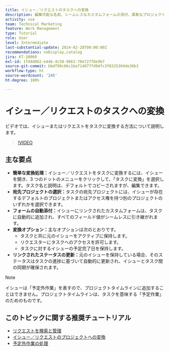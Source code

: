 ```yaml
---
title: イシュー／リクエストのタスクへの変換
description: 編集可能な名前、シームレスなカスタムフォームの添付、柔軟なプロジェクト選択、変換オプション、同期されたステータス更新により、Workfront で簡単にタスクにイシューを変換し、ワークフローを効率化します。
activity: use
team: Technical Marketing
feature: Work Management
type: Tutorial
role: User
level: Intermediate
last-substantial-update: 2024-02-28T00:00:00Z
recommendations: noDisplay,catalog
jira: KT-10069
exl-id: 1fd4d862-e44b-4c50-9663-70e727f6e9b7
source-git-commit: bbdf99c6bc1be714077fd94fc3f8325394de36b3
workflow-type: ht
source-wordcount: '245'
ht-degree: 100%

---
```


# イシュー／リクエストのタスクへの変換

ビデオでは、イシューまたはリクエストをタスクに変換する方法について説明します。

>[!VIDEO](https://video.tv.adobe.com/v/3427605/?quality=12&learn=on&enablevpops=1)

## 主な要点

* **簡単な変換処理：**&#x200B;イシュー／リクエストをタスクに変換するには、イシューを開き、3 つのドットのメニューをクリックして、「タスクに変換」を選択します。タスク名と説明は、デフォルトでコピーされますが、編集できます。
* **宛先プロジェクトの選択：**&#x200B;タスクの宛先プロジェクトには、イシューが存在するデフォルトのプロジェクトまたはアクセス権を持つ別のプロジェクトのいずれかを選択できます。
* **フォームの自動添付：**&#x200B;イシューにリンクされたカスタムフォームは、タスクに自動的に追加され、すべてのフィールド値がシームレスに引き継がれます。
* **変換オプション：**&#x200B;主なオプションは次のとおりです。
   * タスクと共に元のイシューをアクティブに保持します。
   * リクエスターにタスクへのアクセスを許可します。
   * タスクに対するイシューの予定完了日を保持します。
* **リンクされたステータスの更新：**&#x200B;元のイシューを保持している場合、そのステータスはタスクの進捗に基づいて自動的に更新され、イシューとタスク間の同期が確保されます。


>[!NOTE]
>
>イシューは「予定外作業」を表すので、プロジェクトタイムラインに追加することはできません。プロジェクトタイムラインは、タスクを意味する「予定作業」のためのものです。

## このトピックに関する推奨チュートリアル

* [リクエストを検索と管理](/help/manage-work/issues-requests/find-requests.md)
* [イシュー／リクエストのプロジェクトへの変換](/help/manage-work/issues-requests/create-a-project-from-a-request.md)
* [予定外作業の処理](/help/manage-work/issues-requests/handle-unplanned-work.md)

